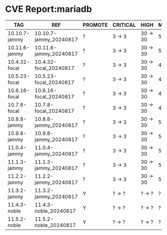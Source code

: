 # CVE Report:mariadb
|      TAG      |          REF           | PROMOTE | CRITICAL |   HIGH   |  MEDIUM  |   LOW   | UNKNOWN |
|---------------|------------------------|---------|----------|----------|----------|---------|---------|
| 10.10.7-jammy | 10.10.7-jammy_20240817 | ?       | 3 -> 3   | 30 -> 30 | 54 -> 18 | 19 -> 1 | 0 -> 0  |
| 10.11.6-jammy | 10.11.6-jammy_20240817 | ?       | 3 -> 3   | 30 -> 30 | 54 -> 18 | 19 -> 1 | 0 -> 0  |
| 10.4.32-focal | 10.4.32-focal_20240817 | ?       | 3 -> 3   | 30 -> 30 | 43 -> 18 | 13 -> 1 | 0 -> 0  |
| 10.5.23-focal | 10.5.23-focal_20240817 | ?       | 3 -> 3   | 30 -> 30 | 43 -> 18 | 13 -> 1 | 0 -> 0  |
| 10.6.16-focal | 10.6.16-focal_20240817 | ?       | 3 -> 3   | 30 -> 30 | 43 -> 18 | 13 -> 1 | 0 -> 0  |
| 10.7.8-focal  | 10.7.8-focal_20240817  | ?       | 3 -> 3   | 30 -> 30 | 43 -> 18 | 13 -> 1 | 0 -> 0  |
| 10.8.8-jammy  | 10.8.8-jammy_20240817  | ?       | 3 -> 3   | 30 -> 30 | 54 -> 18 | 19 -> 1 | 0 -> 0  |
| 10.9.8-jammy  | 10.9.8-jammy_20240817  | ?       | 3 -> 3   | 30 -> 30 | 54 -> 18 | 19 -> 1 | 0 -> 0  |
| 11.0.4-jammy  | 11.0.4-jammy_20240817  | ?       | 3 -> 3   | 30 -> 30 | 54 -> 18 | 19 -> 1 | 0 -> 0  |
| 11.1.3-jammy  | 11.1.3-jammy_20240817  | ?       | 3 -> 3   | 30 -> 30 | 54 -> 18 | 19 -> 1 | 0 -> 0  |
| 11.2.2-jammy  | 11.2.2-jammy_20240817  | ?       | 3 -> 3   | 30 -> 30 | 54 -> 18 | 19 -> 1 | 0 -> 0  |
| 11.3.2-jammy  | 11.3.2-jammy_20240817  | Y       | ? -> ?   | ? -> ?   | ? -> ?   | ? -> ?  | ? -> ?  |
| 11.4.3-noble  | 11.4.3-noble_20240817  | Y       | ? -> ?   | ? -> ?   | ? -> ?   | ? -> ?  | ? -> ?  |
| 11.5.2-noble  | 11.5.2-noble_20240817  | Y       | ? -> ?   | ? -> ?   | ? -> ?   | ? -> ?  | ? -> ?  |
